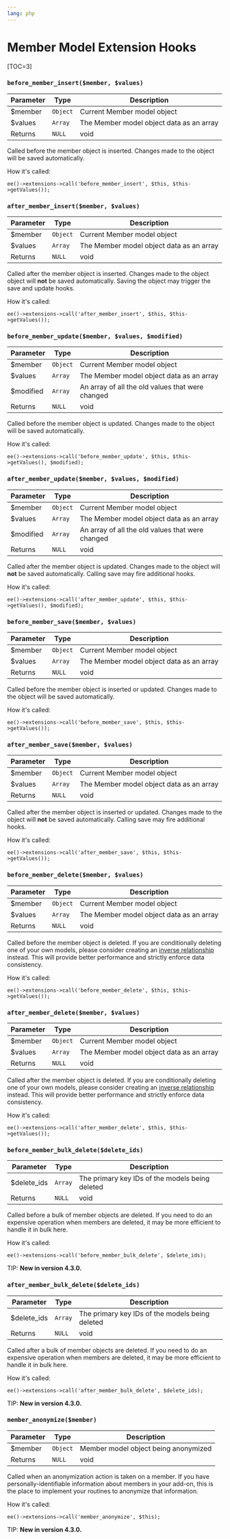 ```yaml
---
lang: php
---
```


<!--
    This source file is part of the open source project
    ExpressionEngine User Guide (https://github.com/ExpressionEngine/ExpressionEngine-User-Guide)

    @link      https://expressionengine.com/
    @copyright Copyright (c) 2003-2020, Packet Tide, LLC (https://ellislab.com)
    @license   https://expressionengine.com/license Licensed under Apache License, Version 2.0
-->

# Member Model Extension Hooks

[TOC=3]

### `before_member_insert($member, $values)`

| Parameter | Type     | Description                              |
| --------- | -------- | ---------------------------------------- |
| \$member  | `Object` | Current Member model object              |
| \$values  | `Array`  | The Member model object data as an array |
| Returns   | `NULL`   | void                                     |

Called before the member object is inserted. Changes made to the object will be saved automatically.

How it's called:

    ee()->extensions->call('before_member_insert', $this, $this->getValues());

### `after_member_insert($member, $values)`

| Parameter | Type     | Description                              |
| --------- | -------- | ---------------------------------------- |
| \$member  | `Object` | Current Member model object              |
| \$values  | `Array`  | The Member model object data as an array |
| Returns   | `NULL`   | void                                     |

Called after the member object is inserted. Changes made to the object object will **not** be saved automatically. Saving the object may trigger the save and update hooks.

How it's called:

    ee()->extensions->call('after_member_insert', $this, $this->getValues());

### `before_member_update($member, $values, $modified)`

| Parameter  | Type     | Description                                      |
| ---------- | -------- | ------------------------------------------------ |
| \$member   | `Object` | Current Member model object                      |
| \$values   | `Array`  | The Member model object data as an array         |
| \$modified | `Array`  | An array of all the old values that were changed |
| Returns    | `NULL`   | void                                             |

Called before the member object is updated. Changes made to the object will be saved automatically.

How it's called:

    ee()->extensions->call('before_member_update', $this, $this->getValues(), $modified);

### `after_member_update($member, $values, $modified)`

| Parameter  | Type     | Description                                      |
| ---------- | -------- | ------------------------------------------------ |
| \$member   | `Object` | Current Member model object                      |
| \$values   | `Array`  | The Member model object data as an array         |
| \$modified | `Array`  | An array of all the old values that were changed |
| Returns    | `NULL`   | void                                             |

Called after the member object is updated. Changes made to the object will **not** be saved automatically. Calling save may fire additional hooks.

How it's called:

    ee()->extensions->call('after_member_update', $this, $this->getValues(), $modified);

### `before_member_save($member, $values)`

| Parameter | Type     | Description                              |
| --------- | -------- | ---------------------------------------- |
| \$member  | `Object` | Current Member model object              |
| \$values  | `Array`  | The Member model object data as an array |
| Returns   | `NULL`   | void                                     |

Called before the member object is inserted or updated. Changes made to the object will be saved automatically.

How it's called:

    ee()->extensions->call('before_member_save', $this, $this->getValues());

### `after_member_save($member, $values)`

| Parameter | Type     | Description                              |
| --------- | -------- | ---------------------------------------- |
| \$member  | `Object` | Current Member model object              |
| \$values  | `Array`  | The Member model object data as an array |
| Returns   | `NULL`   | void                                     |

Called after the member object is inserted or updated. Changes made to the object will **not** be saved automatically. Calling save may fire additional hooks.

How it's called:

    ee()->extensions->call('after_member_save', $this, $this->getValues());

### `before_member_delete($member, $values)`

| Parameter | Type     | Description                              |
| --------- | -------- | ---------------------------------------- |
| \$member  | `Object` | Current Member model object              |
| \$values  | `Array`  | The Member model object data as an array |
| Returns   | `NULL`   | void                                     |

Called before the member object is deleted. If you are conditionally deleting one of your own models, please consider creating an [inverse relationship](development/services/model/relating-models.md#inverse-relationships) instead. This will provide better performance and strictly enforce data consistency.

How it's called:

    ee()->extensions->call('before_member_delete', $this, $this->getValues());

### `after_member_delete($member, $values)`

| Parameter | Type     | Description                              |
| --------- | -------- | ---------------------------------------- |
| \$member  | `Object` | Current Member model object              |
| \$values  | `Array`  | The Member model object data as an array |
| Returns   | `NULL`   | void                                     |

Called after the member object is deleted. If you are conditionally deleting one of your own models, please consider creating an [inverse relationship](development/services/model/relating-models.md#inverse-relationships) instead. This will provide better performance and strictly enforce data consistency.

How it's called:

    ee()->extensions->call('after_member_delete', $this, $this->getValues());

### `before_member_bulk_delete($delete_ids)`

| Parameter    | Type    | Description                                     |
| ------------ | ------- | ----------------------------------------------- |
| \$delete_ids | `Array` | The primary key IDs of the models being deleted |
| Returns      | `NULL`  | void                                            |

Called before a bulk of member objects are deleted. If you need to do an expensive operation when members are deleted, it may be more efficient to handle it in bulk here.

How it's called:

    ee()->extensions->call('before_member_bulk_delete', $delete_ids);

TIP: **New in version 4.3.0.**

### `after_member_bulk_delete($delete_ids)`

| Parameter    | Type    | Description                                     |
| ------------ | ------- | ----------------------------------------------- |
| \$delete_ids | `Array` | The primary key IDs of the models being deleted |
| Returns      | `NULL`  | void                                            |

Called after a bulk of member objects are deleted. If you need to do an expensive operation when members are deleted, it may be more efficient to handle it in bulk here.

How it's called:

    ee()->extensions->call('after_member_bulk_delete', $delete_ids);

TIP: **New in version 4.3.0.**

### `member_anonymize($member)`

| Parameter | Type     | Description                          |
| --------- | -------- | ------------------------------------ |
| \$member  | `Object` | Member model object being anonymized |
| Returns   | `NULL`   | void                                 |

Called when an anonymization action is taken on a member. If you have personally-identifiable information about members in your add-on, this is the place to implement your routines to anonymize that information.

How it's called:

    ee()->extensions->call('member_anonymize', $this);

TIP: **New in version 4.3.0.**
